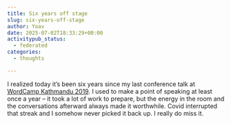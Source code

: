 ```yaml
---
title: Six years off stage
slug: six-years-off-stage
author: Yoav
date: 2025-07-02T18:33:29+00:00
activitypub_status:
  - federated
categories:
  - thoughts

---
```

I realized today it&#8217;s been six years since my last conference talk at [WordCamp Kathmandu 2019][1]. I used to make a point of speaking at least once a year – it took a lot of work to prepare, but the energy in the room and the conversations afterward always made it worthwhile. Covid interrupted that streak and I somehow never picked it back up. I really do miss it.

 [1]: https://wordpress.tv/2019/05/07/yoav-farhi-your-first-gutenberg-block/